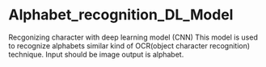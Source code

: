 # Alphabet_recognition_DL_Model
Recgonizing character with deep learning model (CNN)
This model is used to recognize alphabets similar kind of OCR(object character recognition) technique.
Input should be image output is alphabet.
